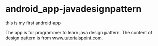 # android_app-javadesignpattern
this is my first android app

The app is for programmer to learn java design pattern.
The content of design pattern is from www.tutorialspoint.com.
